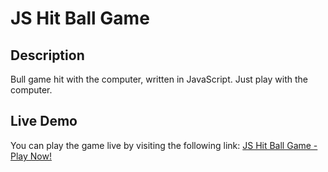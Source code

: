 # JS Hit Ball Game 

## Description
Bull game hit with the computer, written in JavaScript. Just play with the computer.

## Live Demo
You can play the game live by visiting the following link:
[JS Hit Ball Game - Play Now!](https://racheligit.github.io/JS-Hit-ball-game/page/play2.html)
